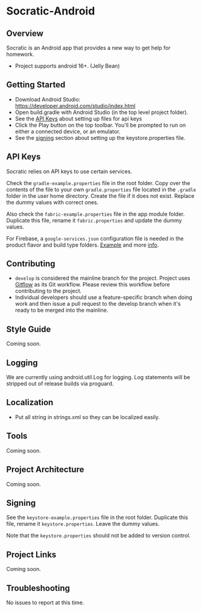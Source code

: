 # Socratic-Android

## Overview

Socratic is an Android app that provides a new way to get help for homework.
+ Project supports android 16+. (Jelly Bean)

## Getting Started

- Download Android Studio: https://developer.android.com/studio/index.html
- Open build.gradle with Android Studio (in the top level project folder).
- See the [API Keys](#api-keys) about setting up files for api keys
- Click the Play button on the top toolbar. You'll be prompted to run on either a connected device, or an emulator.
- See the [signing](#signing) section about setting up the keystore.properties file.

## API Keys

Socratic relies on API keys to use certain services.

Check the `gradle-example.properties` file in the root folder. Copy over the contents of the file to your own `gradle.properties` file located in the `.gradle` folder in the user home directory. Create the file if it does not exist. Replace the dummy values with correct ones.

Also check the `fabric-example.properties` file in the app module folder. Duplicate this file, rename it `fabric.properties` and update the dummy values.

For Firebase, a `google-services.json` configuration file is needed in the product flavor and build type folders. [Example](https://firebase.google.com/docs/admob/android/google-services.json) and more [info](https://firebase.google.com/support/guides/google-android#migrate_your_console_project).

## Contributing

+ `develop` is considered the mainline branch for the project. Project uses [Gitflow](https://www.atlassian.com/git/tutorials/comparing-workflows/gitflow-workflow) as its Git workflow. Please review this workflow before contributing to the project.
+ Individual developers should use a feature-specific branch when doing work and then issue a pull request to the develop branch when it's ready to be merged into the mainline.

## Style Guide

Coming soon.

## Logging

We are currently using android.util.Log for logging. Log statements will be stripped out of release builds via proguard.

## Localization

- Put all string in strings.xml so they can be localized easily.

## Tools

Coming soon.

## Project Architecture

Coming soon.

## Signing

See the `keystore-example.properties` file in the root folder. Duplicate this file, rename it `keystore.properties`. Leave the dummy values.

Note that the `keystore.properties` should not be added to version control.

## Project Links

Coming soon.

## Troubleshooting

No issues to report at this time.
